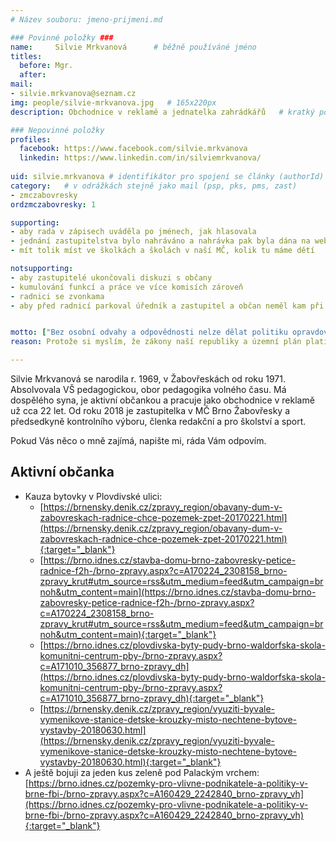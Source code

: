 ```yaml
---
# Název souboru: jmeno-prijmeni.md

### Povinné položky ###
name:     Silvie Mrkvanová  	# běžně používáné jméno
titles:
  before: Mgr. 
  after:
mail:
- silvie.mrkvanova@seznam.cz
img: people/silvie-mrkvanova.jpg   # 165x220px
description: Obchodnice v reklamě a jednatelka zahrádkářů 	# kratký popis, max 160 znaků

### Nepovinné položky
profiles:
  facebook: https://www.facebook.com/silvie.mrkvanova
  linkedin: https://www.linkedin.com/in/silviemrkvanova/
  
uid: silvie.mrkvanova # identifikátor pro spojení se články (authorId)
category: 	# v odrážkách stejně jako mail (psp, pks, pms, zast)
- zmczabovresky
ordzmczabovresky: 1

supporting: 
- aby rada v zápisech uváděla po jménech, jak hlasovala
- jednání zastupitelstva bylo nahráváno a nahrávka pak byla dána na web radnice
- mít tolik míst ve školkách a školách v naší MČ, kolik tu máme dětí

notsupporting:
- aby zastupitelé ukončovali diskuzi s občany
- kumulování funkcí a práce ve více komisích zároveň
- radnici se zvonkama
- aby před radnicí parkoval úředník a zastupitel a občan neměl kam při návštěvě zaparkovat


motto: ["Bez osobní odvahy a odpovědnosti nelze dělat politiku opravdovou demokratickou a lidovou.", "Tomáš  Garrigue Masaryk"]
reason: Protože si myslím, že zákony naší republiky a územní plán platí pro každého, ať je to úředník, politik či majetný občan, a peníze nejsou v životě všechno.

---
```


Silvie Mrkvanová se narodila r. 1969, v Žabovřeskách od roku 1971. Absolvovala VŠ pedagogickou, obor pedagogika volného času.
Má dospělého syna, je aktivní občankou a pracuje jako obchodnice v reklamě už cca 22 let.
Od roku 2018 je zastupitelka v MČ Brno Žabovřesky a předsedkyně kontrolního výboru, členka redakční a pro školství a sport.

Pokud Vás něco o mně zajímá, napište mi, ráda Vám odpovím.

## Aktivní občanka

* Kauza bytovky v Plovdivské ulici:
  * [https://brnensky.denik.cz/zpravy_region/obavany-dum-v-zabovreskach-radnice-chce-pozemek-zpet-20170221.html](https://brnensky.denik.cz/zpravy_region/obavany-dum-v-zabovreskach-radnice-chce-pozemek-zpet-20170221.html){:target="_blank"}
  * [https://brno.idnes.cz/stavba-domu-brno-zabovresky-petice-radnice-f2h-/brno-zpravy.aspx?c=A170224_2308158_brno-zpravy_krut#utm_source=rss&utm_medium=feed&utm_campaign=brnoh&utm_content=main](https://brno.idnes.cz/stavba-domu-brno-zabovresky-petice-radnice-f2h-/brno-zpravy.aspx?c=A170224_2308158_brno-zpravy_krut#utm_source=rss&utm_medium=feed&utm_campaign=brnoh&utm_content=main){:target="_blank"}
  * [https://brno.idnes.cz/plovdivska-byty-pudy-brno-waldorfska-skola-komunitni-centrum-pby-/brno-zpravy.aspx?c=A171010_356877_brno-zpravy_dh](https://brno.idnes.cz/plovdivska-byty-pudy-brno-waldorfska-skola-komunitni-centrum-pby-/brno-zpravy.aspx?c=A171010_356877_brno-zpravy_dh){:target="_blank"}
  * [https://brnensky.denik.cz/zpravy_region/vyuziti-byvale-vymenikove-stanice-detske-krouzky-misto-nechtene-bytove-vystavby-20180630.html](https://brnensky.denik.cz/zpravy_region/vyuziti-byvale-vymenikove-stanice-detske-krouzky-misto-nechtene-bytove-vystavby-20180630.html){:target="_blank"}
* A ještě bojuji za jeden kus zeleně pod Palackým vrchem: [https://brno.idnes.cz/pozemky-pro-vlivne-podnikatele-a-politiky-v-brne-fbi-/brno-zpravy.aspx?c=A160429_2242840_brno-zpravy_vh](https://brno.idnes.cz/pozemky-pro-vlivne-podnikatele-a-politiky-v-brne-fbi-/brno-zpravy.aspx?c=A160429_2242840_brno-zpravy_vh){:target="_blank"}
